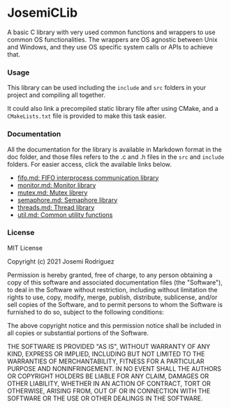 # JosemiCLib

A basic C library with very used common functions and wrappers to use common OS functionalities.
The wrappers are OS agnostic between Unix and Windows, and they use OS specific system calls or APIs to achieve that.

### Usage

This library can be used including the `include` and `src` folders in your project and compiling all together.

It could also link a precompiled static library file after using CMake, and a `CMakeLists.txt` file is provided to make this task easier.

### Documentation

All the documentation for the library is available in Markdown format in the doc folder, and those files refers to the .c and .h files in the `src` and `include` folders. For easier access, click the available links below.

- [fifo.md: FIFO interprocess communication library](doc/fifo.md)
- [monitor.md: Monitor library](doc/monitor.md)
- [mutex.md: Mutex librery](doc/mutex.md)
- [semaphore.md: Semaphore library](doc/semaphore.md)
- [threads.md: Thread library](doc/threads.md)
- [util.md: Common utility functions](doc/util.md)


### License

MIT License

Copyright (c) 2021 Josemi Rodríguez

Permission is hereby granted, free of charge, to any person obtaining a copy
of this software and associated documentation files (the "Software"), to deal
in the Software without restriction, including without limitation the rights
to use, copy, modify, merge, publish, distribute, sublicense, and/or sell
copies of the Software, and to permit persons to whom the Software is
furnished to do so, subject to the following conditions:

The above copyright notice and this permission notice shall be included in all
copies or substantial portions of the Software.

THE SOFTWARE IS PROVIDED "AS IS", WITHOUT WARRANTY OF ANY KIND, EXPRESS OR
IMPLIED, INCLUDING BUT NOT LIMITED TO THE WARRANTIES OF MERCHANTABILITY,
FITNESS FOR A PARTICULAR PURPOSE AND NONINFRINGEMENT. IN NO EVENT SHALL THE
AUTHORS OR COPYRIGHT HOLDERS BE LIABLE FOR ANY CLAIM, DAMAGES OR OTHER
LIABILITY, WHETHER IN AN ACTION OF CONTRACT, TORT OR OTHERWISE, ARISING FROM,
OUT OF OR IN CONNECTION WITH THE SOFTWARE OR THE USE OR OTHER DEALINGS IN THE
SOFTWARE.
